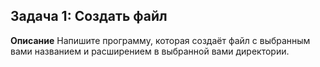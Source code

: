 ## Задача 1: Создать файл

**Описание**
Напишите программу, которая создаёт файл с выбранным вами названием и расширением в выбранной вами директории.